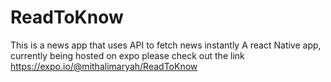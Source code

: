 # ReadToKnow

This is a news app that uses API to fetch news instantly
A react Native app, currently being hosted on expo please check out the link https://expo.io/@mithalimaryah/ReadToKnow
